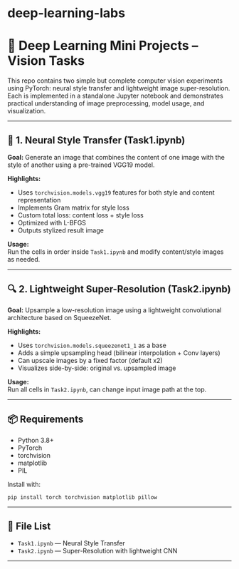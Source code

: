 # deep-learning-labs

# 🧠 Deep Learning Mini Projects – Vision Tasks

This repo contains two simple but complete computer vision experiments using PyTorch: neural style transfer and lightweight image super-resolution. Each is implemented in a standalone Jupyter notebook and demonstrates practical understanding of image preprocessing, model usage, and visualization.

---

## 🎨 1. Neural Style Transfer (Task1.ipynb)

**Goal:** Generate an image that combines the content of one image with the style of another using a pre-trained VGG19 model.

**Highlights:**
- Uses `torchvision.models.vgg19` features for both style and content representation
- Implements Gram matrix for style loss
- Custom total loss: content loss + style loss
- Optimized with L-BFGS
- Outputs stylized result image

**Usage:**  
Run the cells in order inside `Task1.ipynb` and modify content/style images as needed.

---

## 🔍 2. Lightweight Super-Resolution (Task2.ipynb)

**Goal:** Upsample a low-resolution image using a lightweight convolutional architecture based on SqueezeNet.

**Highlights:**
- Uses `torchvision.models.squeezenet1_1` as a base
- Adds a simple upsampling head (bilinear interpolation + Conv layers)
- Can upscale images by a fixed factor (default x2)
- Visualizes side-by-side: original vs. upsampled image

**Usage:**  
Run all cells in `Task2.ipynb`, can change input image path at the top.

---

## 📦 Requirements

- Python 3.8+
- PyTorch
- torchvision
- matplotlib
- PIL

Install with:

```bash
pip install torch torchvision matplotlib pillow
```

---

## 📁 File List

- `Task1.ipynb` — Neural Style Transfer
- `Task2.ipynb` — Super-Resolution with lightweight CNN

---


